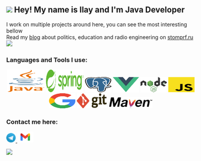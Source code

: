 <h2> <img src="https://media.giphy.com/media/hvRJCLFzcasrR4ia7z/giphy.gif" width="25px">
 Hey! My name is Ilay and I'm Java Developer  </h2> 
  
I work on multiple projects around here, you can see the most interesting bellow </br>
Read my [blog](https://stomprf.ru/) about politics, education and radio engineering on [stomprf.ru](https://stomprf.ru/) <img src="https://media.giphy.com/media/WUlplcMpOCEmTGBtBW/giphy.gif" width="40"> 

### Languages and Tools I use:

<p align="center">
	<img title="Java" alt="java" src="/assets/java.svg" width="100" height="60" />
  <img title="Spring" alt="spring" src="/assets/spring.svg" width="100" height="60" />
  <img title="Postgres" alt="postgres" src="/assets/postgresql.svg" width="70" height="40" />
  <img title="Vue" alt="vue" src="/assets/vue.svg" width="70" height="40" />
  <img title="Node" alt="node" src="/assets/node.svg" width="70" height="40" />
  <img title="Javascript" alt="JS" src="/assets/js.svg" width="70" height="40" />
  <img title="Google" alt="google" src="/assets/google.svg" width="70" height="40" />
  <img title="Git" alt="git" src="/assets/git.svg" width="80" height="40" />
  <img title="Maven" alt="maven" src="/assets/maven.svg" height="30" />
</p>


### Contact me here:
 
<a href="https://t.me/iceshrimp"> <img src="assets/telegram.svg" width="25px"> </a>
<a href="mailto:conorspb@gmail.com"> <img src="assets/gmail.svg" width="43px"> </a>

![](https://visitor-badge.glitch.me/badge?page_id=yep606.yep606)
